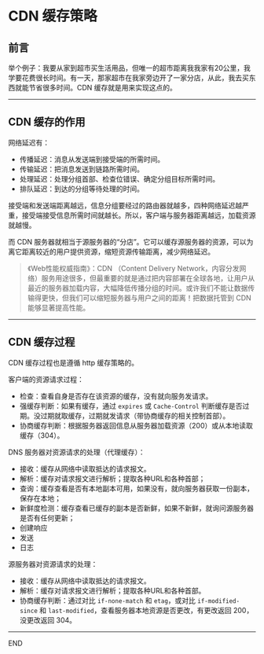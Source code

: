# CDN 缓存策略

## 前言
举个例子：我要从家到超市买生活用品，但唯一的超市距离我我家有20公里，我学要花费很长时间。有一天，那家超市在我家旁边开了一家分店，从此，我去买东西就能节省很多时间。CDN 缓存就是用来实现这点的。

***

## CDN 缓存的作用
网络延迟有：
- 传播延迟：消息从发送端到接受端的所需时间。
- 传输延迟：把消息发送到链路所需时间。
- 处理延迟：处理分组首部、检查位错误、确定分组目标所需时间。
- 排队延迟：到达的分组等待处理的时间。

接受端和发送端距离越远，信息分组要经过的路由器就越多，四种网络延迟越严重，接受端接受信息所需时间就越长。所以，客户端与服务器距离越远，加载资源就越慢。

而 CDN 服务器就相当于源服务器的“分店”。它可以缓存源服务器的资源，可以为离它距离较近的用户提供资源，缩短资源传输距离，减少网络延迟。

> 《Web性能权威指南》：CDN （Content Delivery Network，内容分发网络）服务用途很多，但最重要的就是通过把内容部署在全球各地，让用户从最近的服务器加载内容，大幅降低传播分组的时间。或许我们不能让数据传输得更快，但我们可以缩短服务器与用户之间的距离！把数据托管到 CDN 能够显著提高性能。

***

## CDN 缓存过程
CDN 缓存过程也是遵循 http 缓存策略的。

客户端的资源请求过程：
- 检查：查看自身是否存在该资源的缓存，没有就向服务发请求。
- 强缓存判断：如果有缓存，通过 `expires` 或 `Cache-Control` 判断缓存是否过期。没过期就取缓存，过期就发请求（带协商缓存的相关控制首部）。
- 协商缓存判断：根据服务器返回信息从服务器加载资源（200）或从本地读取缓存（304）。


DNS 服务器对资源请求的处理（代理缓存）：
- 接收：缓存从网络中读取抵达的请求报文。
- 解析：缓存对请求报文进行解析；提取各种URL和各种首部；
- 查询：缓存查看是否有本地副本可用，如果没有，就向服务器获取一份副本，保存在本地；
- 新鲜度检测：缓存查看已缓存的副本是否新鲜，如果不新鲜，就询问源服务器是否有任何更新；
- 创建响应
- 发送
- 日志


源服务器对资源请求的处理：
- 接收：缓存从网络中读取抵达的请求报文。
- 解析：缓存对请求报文进行解析；提取各种URL和各种首部。
- 协商缓存判断：通过对比 `if-none-match` 和 `etag`，或对比 `if-modified-since` 和 `last-modified`，查看服务器本地资源是否更改，有更改返回 200，没更改返回 304。

***

END